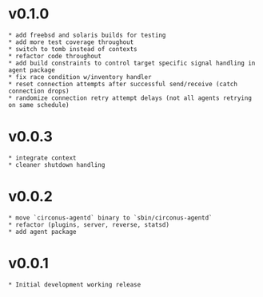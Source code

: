 # v0.1.0
    * add freebsd and solaris builds for testing
    * add more test coverage throughout
    * switch to tomb instead of contexts
    * refactor code throughout
    * add build constraints to control target specific signal handling in agent package
    * fix race condition w/inventory handler
    * reset connection attempts after successful send/receive (catch connection drops)
    * randomize connection retry attempt delays (not all agents retrying on same schedule)
# v0.0.3
    * integrate context
    * cleaner shutdown handling
# v0.0.2
    * move `circonus-agentd` binary to `sbin/circonus-agentd`
    * refactor (plugins, server, reverse, statsd)
    * add agent package
# v0.0.1
    * Initial development working release
